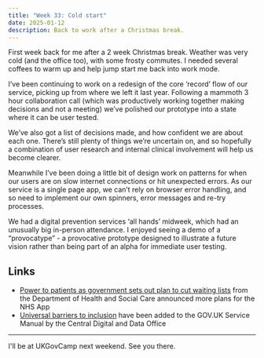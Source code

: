 ```yaml
---
title: "Week 33: Cold start"
date: 2025-01-12
description: Back to work after a Christmas break.
---
```


First week back for me after a 2 week Christmas break. Weather was very cold (and the office too), with some frosty commutes. I needed several coffees to warm up and help jump start me back into work mode.

I’ve been continuing to work on a redesign of the core ‘record’ flow of our service, picking up from where we left it last year. Following a mammoth 3 hour collaboration call (which was productively working together making decisions and not a meeting) we’ve polished our prototype into a state where it can be user tested.

We’ve also got a list of decisions made, and how confident we are about each one. There’s still plenty of things we’re uncertain on, and so hopefully a combination of user research and internal clinical involvement will help us become clearer.

Meanwhile I’ve been doing a little bit of design work on patterns for when our users are on slow internet connections or hit unexpected errors. As our service is a single page app, we can’t rely on browser error handling, and so need to implement our own spinners, error messages and re-try processes.

We had a digital prevention services ‘all hands’ midweek, which had an unusually big in-person attendance. I enjoyed seeing a demo of a “provocatype” - a provocative  prototype designed to illustrate a future vision rather than being part of an alpha for immediate user testing.

## Links

 * [Power to patients as government sets out plan to cut waiting lists](https://www.gov.uk/government/news/power-to-patient-as-government-sets-out-plan-to-cut-waiting-lists) from the Department of Health and Social Care announced more plans for the NHS App
 * [Universal barriers to inclusion](https://www.gov.uk/service-manual/design/making-your-service-more-inclusive#universal-barriers-to-inclusion) have been added to the GOV.UK Service Manual by the Central Digital and Data Office

---

I'll be at UKGovCamp next weekend. See you there.
